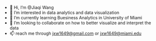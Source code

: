 - 👋 Hi, I’m @Jiaqi Wang
- 👀 I’m interested in data analytics and data visualization
- 🌱 I’m currently learning Buesiness Analytics in University of Miami
- 💞️ I’m looking to collaborate on how to better visualize and interpret the data
- 📫 reach me through jxw1649@gmail.com or jxw1649@miami.edu

<!---
celiawangjq/celiawangjq is a ✨ special ✨ repository because its `README.md` (this file) appears on your GitHub profile.
You can click the Preview link to take a look at your changes.
--->

